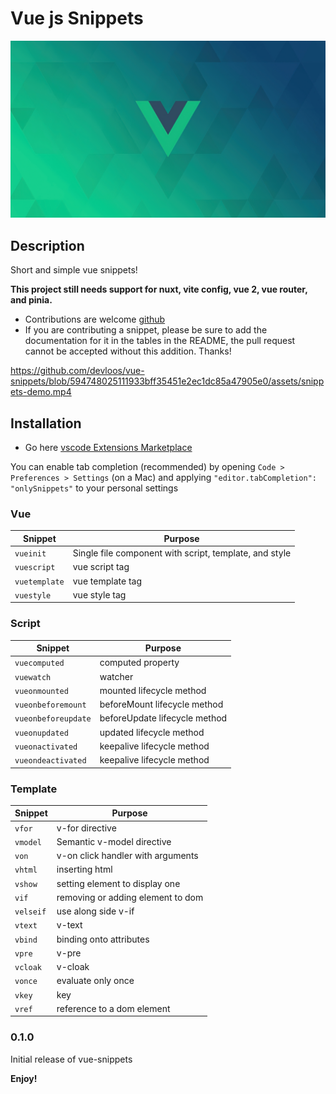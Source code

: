 # Vue js Snippets

![vue-snippet-hero](assets/hero.jpg)

## Description

Short and simple vue snippets!

**This project still needs support for nuxt, vite config, vue 2, vue router, and pinia.**

- Contributions are welcome [github](https://github.com/devloos/vue-snippets)
- If you are contributing a snippet, please be sure to add the documentation for it in the tables in the README, the pull request cannot be accepted without this addition. Thanks!

https://github.com/devloos/vue-snippets/blob/594748025111933bff35451e2ec1dc85a47905e0/assets/snippets-demo.mp4

## Installation

- Go here [vscode Extensions Marketplace](https://marketplace.visualstudio.com/items?itemName=devloos.vue-snippets)

You can enable tab completion (recommended) by opening `Code > Preferences > Settings` (on a Mac) and applying `"editor.tabCompletion": "onlySnippets"` to your personal settings

### Vue

| Snippet       | Purpose                                                |
| ------------- | ------------------------------------------------------ |
| `vueinit`     | Single file component with script, template, and style |
| `vuescript`   | vue script tag                                         |
| `vuetemplate` | vue template tag                                       |
| `vuestyle`    | vue style tag                                          |

### Script

| Snippet             | Purpose                       |
| ------------------- | ----------------------------- |
| `vuecomputed`       | computed property             |
| `vuewatch`          | watcher                       |
| `vueonmounted`      | mounted lifecycle method      |
| `vueonbeforemount`  | beforeMount lifecycle method  |
| `vueonbeforeupdate` | beforeUpdate lifecycle method |
| `vueonupdated`      | updated lifecycle method      |
| `vueonactivated`    | keepalive lifecycle method    |
| `vueondeactivated`  | keepalive lifecycle method    |

### Template

| Snippet   | Purpose                           |
| --------- | --------------------------------- |
| `vfor`    | v-for directive                   |
| `vmodel`  | Semantic v-model directive        |
| `von`     | v-on click handler with arguments |
| `vhtml`   | inserting html                    |
| `vshow`   | setting element to display one    |
| `vif`     | removing or adding element to dom |
| `velseif` | use along side v-if               |
| `vtext`   | v-text                            |
| `vbind`   | binding onto attributes           |
| `vpre`    | v-pre                             |
| `vcloak`  | v-cloak                           |
| `vonce`   | evaluate only once                |
| `vkey`    | key                               |
| `vref`    | reference to a dom element        |

### 0.1.0

Initial release of vue-snippets

**Enjoy!**
